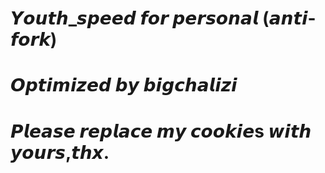 # 𝙔𝙤𝙪𝙩𝙝_𝙨𝙥𝙚𝙚𝙙 𝙛𝙤𝙧 𝙥𝙚𝙧𝙨𝙤𝙣𝙖𝙡 (𝙖𝙣𝙩𝙞-𝙛𝙤𝙧𝙠)
# 𝙊𝙥𝙩𝙞𝙢𝙞𝙯𝙚𝙙 𝙗𝙮 𝙗𝙞𝙜𝙘𝙝𝙖𝙡𝙞𝙯𝙞
# 𝙋𝙡𝙚𝙖𝙨𝙚 𝙧𝙚𝙥𝙡𝙖𝙘𝙚 𝙢𝙮 𝙘𝙤𝙤𝙠𝙞𝙚s 𝙬𝙞𝙩𝙝 𝙮𝙤𝙪𝙧𝙨,𝙩𝙝𝙭.
